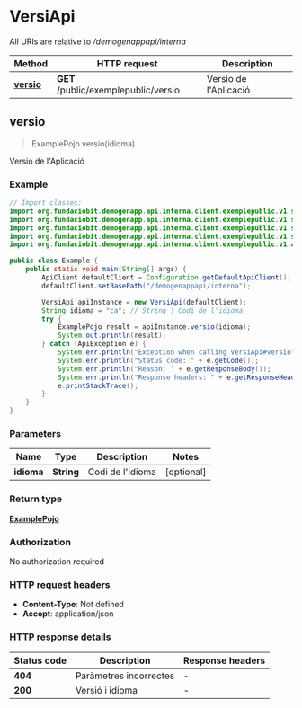 # VersiApi

All URIs are relative to */demogenappapi/interna*

| Method | HTTP request | Description |
|------------- | ------------- | -------------|
| [**versio**](VersiApi.md#versio) | **GET** /public/exemplepublic/versio | Versio de l&#39;Aplicació |



## versio

> ExamplePojo versio(idioma)

Versio de l&#39;Aplicació

### Example

```java
// Import classes:
import org.fundaciobit.demogenapp.api.interna.client.exemplepublic.v1.services.ApiClient;
import org.fundaciobit.demogenapp.api.interna.client.exemplepublic.v1.services.ApiException;
import org.fundaciobit.demogenapp.api.interna.client.exemplepublic.v1.services.Configuration;
import org.fundaciobit.demogenapp.api.interna.client.exemplepublic.v1.services.models.*;
import org.fundaciobit.demogenapp.api.interna.client.exemplepublic.v1.api.VersiApi;

public class Example {
    public static void main(String[] args) {
        ApiClient defaultClient = Configuration.getDefaultApiClient();
        defaultClient.setBasePath("/demogenappapi/interna");

        VersiApi apiInstance = new VersiApi(defaultClient);
        String idioma = "ca"; // String | Codi de l'idioma
        try {
            ExamplePojo result = apiInstance.versio(idioma);
            System.out.println(result);
        } catch (ApiException e) {
            System.err.println("Exception when calling VersiApi#versio");
            System.err.println("Status code: " + e.getCode());
            System.err.println("Reason: " + e.getResponseBody());
            System.err.println("Response headers: " + e.getResponseHeaders());
            e.printStackTrace();
        }
    }
}
```

### Parameters


| Name | Type | Description  | Notes |
|------------- | ------------- | ------------- | -------------|
| **idioma** | **String**| Codi de l&#39;idioma | [optional] |

### Return type

[**ExamplePojo**](ExamplePojo.md)

### Authorization

No authorization required

### HTTP request headers

- **Content-Type**: Not defined
- **Accept**: application/json


### HTTP response details
| Status code | Description | Response headers |
|-------------|-------------|------------------|
| **404** | Paràmetres incorrectes |  -  |
| **200** | Versió i idioma |  -  |

